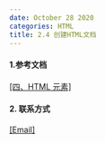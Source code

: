 ```yaml
---
date: October 28 2020
categories: HTML
title: 2.4 创建HTML文档
---
```


#### 1.参考文档

[[四、HTML 元素]](https://web-oyster.github.io/2020/10/28/HTML/Tutorial/%E5%9B%9B%E3%80%81HTML%20%E5%85%83%E7%B4%A0/)

#### 2. 联系方式

[[Email]](yuanmin8888@outlook.com)
